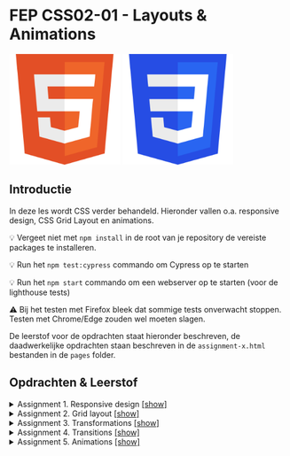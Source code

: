 # FEP CSS02-01 - Layouts & Animations

<img src="./assets/HTML5_Badge.svg" alt="JS Logo" width="200px" height="200px">
<img src="./assets/CSS3_logo.svg" alt="JS Logo" width="200px" height="200px">

## Introductie
In deze les wordt CSS verder behandeld.
Hieronder vallen o.a. responsive design, CSS Grid Layout en animations.

:bulb: Vergeet niet met `npm install` in de root van je repository de vereiste packages te installeren.

:bulb: Run het `npm test:cypress` commando om Cypress op te starten

:bulb: Run het `npm start` commando om een webserver op te starten (voor de lighthouse tests)

:warning: Bij het testen met Firefox bleek dat sommige tests onverwacht stoppen. Testen met Chrome/Edge zouden wel moeten slagen.

De leerstof voor de opdrachten staat hieronder beschreven, de daadwerkelijke opdrachten staan beschreven in de `assignment-x.html` bestanden in de `pages` folder.

## Opdrachten & Leerstof

<details>
  <summary>
    Assignment 1. Responsive design <a href="./pages/assignment-1/index.html">[show]</a>
  </summary>
  <ul>
    <li>Responsive design <a href="https://developer.mozilla.org/en-US/docs/Learn/CSS/CSS_layout/Responsive_Design">[lees]</a></li>
  </ul>
</details>

<details>
  <summary>
    Assignment 2. Grid layout <a href="./pages/assignment-2/index.html">[show]</a>
  </summary>
  <ul>
    <li>Grids <a href="https://developer.mozilla.org/en-US/docs/Learn/CSS/CSS_layout/Grids#Creating_your_grid_in_CSS">[lees]</a></li>
  </ul>
</details>

<details>
  <summary>
    Assignment 3. Transformations <a href="./pages/assignment-3/index.html">[show]</a>
  </summary>
  <ul>
    <li>Transform <a href="https://developer.mozilla.org/en-US/docs/Web/CSS/transform">[lees]</a></li>
    <li>Transform-origin <a href="https://developer.mozilla.org/en-US/docs/Web/CSS/transform-origin">[lees]</a></li>
  </ul>
</details>

<details>
  <summary>
    Assignment 4. Transitions <a href="./pages/assignment-4/index.html">[show]</a>
  </summary>
  <ul>
    <li>Transition <a href="https://developer.mozilla.org/en-US/docs/Web/CSS/transition">[lees]</a></li>
  </ul>
</details>

<details>
  <summary>
    Assignment 5. Animations <a href="./pages/assignment-5/index.html">[show]</a>
  </summary>
  <ul>
    <li>Keyframes <a href="https://developer.mozilla.org/en-US/docs/Web/CSS/@keyframes">[lees]</a></li>
    <li>Using animations <a href="https://developer.mozilla.org/en-US/docs/Web/CSS/CSS_Animations/Using_CSS_animations">[lees]</a></li>
  </ul>
</details>
